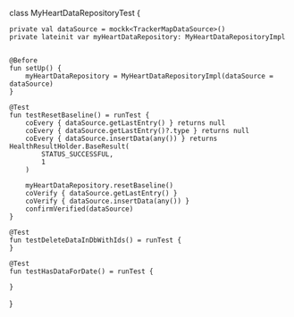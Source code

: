 class MyHeartDataRepositoryTest {

    private val dataSource = mockk<TrackerMapDataSource>()
    private lateinit var myHeartDataRepository: MyHeartDataRepositoryImpl


    @Before
    fun setUp() {
        myHeartDataRepository = MyHeartDataRepositoryImpl(dataSource = dataSource)
    }

    @Test
    fun testResetBaseline() = runTest {
        coEvery { dataSource.getLastEntry() } returns null
        coEvery { dataSource.getLastEntry()?.type } returns null
        coEvery { dataSource.insertData(any()) } returns HealthResultHolder.BaseResult(
            STATUS_SUCCESSFUL,
            1
        )

        myHeartDataRepository.resetBaseline()
        coVerify { dataSource.getLastEntry() }
        coVerify { dataSource.insertData(any()) }
        confirmVerified(dataSource)
    }

    @Test
    fun testDeleteDataInDbWithIds() = runTest {
    }

    @Test
    fun testHasDataForDate() = runTest {

    }
}
